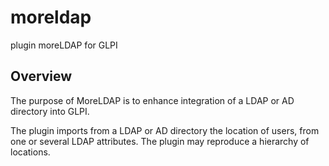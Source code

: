 # moreldap
plugin moreLDAP for GLPI

## Overview

The purpose of MoreLDAP is to enhance integration of a LDAP or AD directory into GLPI.

The plugin imports from a LDAP or AD directory the location of users, from one or several LDAP attributes. The plugin may reproduce a hierarchy of locations.
